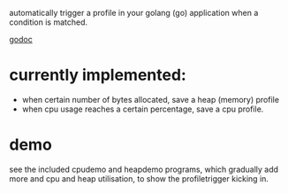 automatically trigger a profile in your golang (go) application when a condition is matched.

[godoc](http://godoc.org/github.com/Dieterbe/profiletrigger)

# currently implemented:

* when certain number of bytes allocated, save a heap (memory) profile
* when cpu usage reaches a certain percentage, save a cpu profile.

# demo

see the included cpudemo and heapdemo programs, which gradually add more and cpu and heap utilisation, to show the profiletrigger kicking in.
